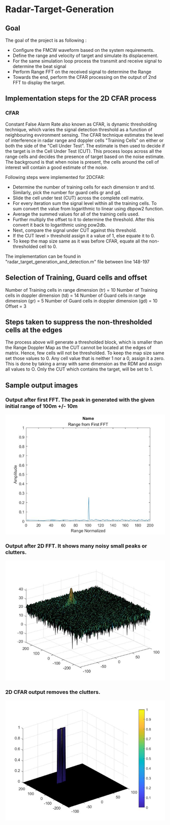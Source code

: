 # Radar-Target-Generation
## Goal
The goal of the project is as following : 
* Configure the FMCW waveform based on the system requirements.
* Define the range and velocity of target and simulate its displacement.
* For the same simulation loop process the transmit and receive signal to determine the beat signal
* Perform Range FFT on the received signal to determine the Range
* Towards the end, perform the CFAR processing on the output of 2nd FFT to display the target.

## Implementation steps for the 2D CFAR process
### CFAR
Constant False Alarm Rate also known as CFAR, is dynamic thresholding technique, which varies the signal detection threshold as a function of neighbouring evvironment sensing. 
The CFAR technique estimates the level of interference in radar range and doppler cells "Training Cells" on either or both the side of the "Cell Under Test". The estimate is then used to decide if the target is in the Cell Under Test (CUT). This process loops across all the range cells and decides the presence of target based on the noise estimate. The background is that when noise is present, the cells around the cell of interest will contain a good estimate of the noise.

Following steps were implemented for 2DCFAR:
* Determine the number of training cells for each dimension tr and td. Similarly, pick the number for guard cells gr and gd.
* Slide the cell under test (CUT) across the complete cell matrix.
* For every iteration sum the signal level within all the training cells. To sum convert the value from logarithmic to linear using dbpow2 function.
* Average the summed values for all of the training cells used.
* Further multiply the offset to it to determine the threshold. After this convert it back to logarithmic using pow2db.
* Next, compare the signal under CUT against this threshold.
* If the CUT level > threshold assign it a value of 1, else equate it to 0.
* To keep the map size same as it was before CFAR, equate all the non-thresholded cell to 0.

The implementation can be found in "radar_target_generation_and_detection.m" file between line 148-197

## Selection of Training, Guard cells and offset
Number of Training cells in range dimension (tr) = 10
Number of Training cells in doppler dimension (td) = 14
Number of Guard cells in range dimension (gr) = 5
Number of Guard cells in doppler dimension (gd) = 10
Offset = 3

## Steps taken to suppress the non-thresholded cells at the edges
The process above will generate a thresholded block, which is smaller than the Range Doppler Map as the CUT cannot be located at the edges of matrix. Hence, few cells will not be thresholded. To keep the map size same set those values to 0. Any cell value that is neither 1 nor a 0, assign it a zero. 
This is done by taking a array with same dimension as the RDM and assign all values to O. Only the CUT which contains the target, will be set to 1.

## Sample output images
### Output after first FFT. The peak in generated with the given initial range of 100m +/- 10m
![picture alt](https://github.com/rakeshp-123/Radar-Target-Generation/blob/main/images/range_from_first_fft.jpg)

### Output after 2D FFT. It shows many noisy small peaks or clutters.
![picture alt](https://github.com/rakeshp-123/Radar-Target-Generation/blob/main/images/RDM.jpg)

### 2D CFAR output removes the clutters.
![picture alt](https://github.com/rakeshp-123/Radar-Target-Generation/blob/main/images/2Dcfar.jpg)

